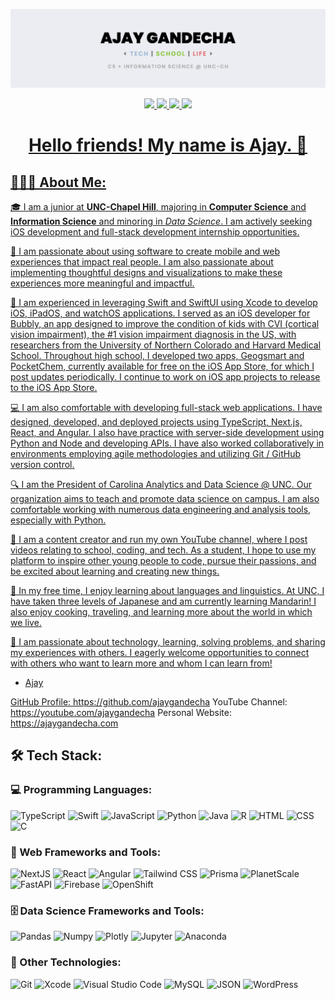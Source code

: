<p align="center">
	<img src="pics/banner-art-new.jpeg">
</p>

<p align="center">
	<a href="https://www.ajaygandecha.com/">
		<img src="https://img.shields.io/badge/Personal_Website-05122A?style=for-the-badge&logo=wordpress&logoColor=white" />
	</a>
	<a href="https://www.youtube.com/c/ajaygandecha/">
		<img src="https://img.shields.io/badge/YouTube-FF0000?style=for-the-badge&logo=youtube&logoColor=white" />
	</a>
  <a href="https://www.linkedin.com/in/ajaygandecha/">
		<img src="https://img.shields.io/badge/LinkedIn-0077B5?style=for-the-badge&logo=linkedin&logoColor=white" />
	</a>
	<a href="https://www.instagram.com/ajaygandecha/">
		<img src="https://img.shields.io/badge/Instagram-E4405F?style=for-the-badge&logo=instagram&logoColor=white" />
</p>

<h1 align="center">Hello friends! My name is Ajay.  👋</h1>

## 👨🏾‍💻 About Me:

🎓 I am a junior at **UNC-Chapel Hill**, majoring in **Computer Science** and **Information Science** and minoring in *Data Science*. I am actively seeking iOS development and full-stack development internship opportunities.

🌱 I am passionate about using software to create mobile and web experiences that impact real people. I am also passionate about implementing thoughtful designs and visualizations to make these experiences more meaningful and impactful.

📱 I am experienced in leveraging Swift and SwiftUI using Xcode to develop iOS, iPadOS, and watchOS applications. I served as an iOS developer for Bubbly, an app designed to improve the condition of kids with CVI (cortical vision impairment), the #1 vision impairment diagnosis in the US, with researchers from the University of Northern Colorado and Harvard Medical School. Throughout high school, I developed two apps, Geogsmart and PocketChem, currently available for free on the iOS App Store, for which I post updates periodically. I continue to work on iOS app projects to release to the iOS App Store.

💻 I am also comfortable with developing full-stack web applications. I have designed, developed, and deployed projects using TypeScript, Next.js, React, and Angular. I also have practice with server-side development using Python and Node and developing APIs. I have also worked collaboratively in environments employing agile methodologies and utilizing Git / GitHub version control.

🔍 I am the President of Carolina Analytics and Data Science @ UNC. Our organization aims to teach and promote data science on campus. I am also comfortable working with numerous data engineering and analysis tools, especially with Python.

🎥 I am a content creator and run my own YouTube channel, where I post videos relating to school, coding, and tech. As a student, I hope to use my platform to inspire other young people to code, pursue their passions, and be excited about learning and creating new things. 

🤠 In my free time, I enjoy learning about languages and linguistics. At UNC, I have taken three levels of Japanese and am currently learning Mandarin! I also enjoy cooking, traveling, and learning more about the world in which we live.

🤩 I am passionate about technology, learning, solving problems, and sharing my experiences with others. I eagerly welcome opportunities to connect with others who want to learn more and whom I can learn from! 

- Ajay

GitHub Profile: https://github.com/ajaygandecha
YouTube Channel: https://youtube.com/ajaygandecha 
Personal Website: https://ajaygandecha.com

## 🛠 Tech Stack:

### 💻 Programming Languages:

![TypeScript](https://img.shields.io/badge/-TypeScript-05122A?style=flat&logo=typescript)
![Swift](https://img.shields.io/badge/-Swift-05122A?style=flat&logo=swift)
![JavaScript](https://img.shields.io/badge/-JavaScript-05122A?style=flat&logo=javascript)
![Python](https://img.shields.io/badge/-Python-05122A?style=flat&logo=python)
![Java](https://img.shields.io/badge/-Java-05122A?style=flat&logo=java)
![R](https://img.shields.io/badge/-R-05122A?style=flat&logo=r&logoColor=276DC3)
![HTML](https://img.shields.io/badge/-HTML-05122A?style=flat&logo=html5)
![CSS](https://img.shields.io/badge/-CSS-05122A?style=flat&logo=css3&logoColor=1572B6)
![C](https://img.shields.io/badge/-C-05122A?style=flat&logo=c)
 
### 🧩 Web Frameworks and Tools:

![NextJS](https://img.shields.io/badge/-Next.js-05122A?style=flat&logo=next.js)
![React](https://img.shields.io/badge/-React-05122A?style=flat&logo=react)
![Angular](https://img.shields.io/badge/-Angular-05122A?style=flat&logo=angular)
![Tailwind CSS](https://img.shields.io/badge/-Tailwind_CSS-05122A?style=flat&logo=tailwindcss)
![Prisma](https://img.shields.io/badge/-Prisma-05122A?style=flat&logo=prisma)
![PlanetScale](https://img.shields.io/badge/-PlanetScale-05122A?style=flat&logo=planetscale)
![FastAPI](https://img.shields.io/badge/-FastAPI-05122A?style=flat&logo=fastapi)
![Firebase](https://img.shields.io/badge/-Firebase-05122A?style=flat&logo=firebase)
![OpenShift](https://img.shields.io/badge/-OpenShift-05122A?style=flat&logo=redhatopenshift)


### 🗄️ Data Science Frameworks and Tools:

![Pandas](https://img.shields.io/badge/-Pandas-05122A?style=flat&logo=pandas)
![Numpy](https://img.shields.io/badge/-Numpy-05122A?style=flat&logo=numpy)
![Plotly](https://img.shields.io/badge/-Plotly-05122A?style=flat&logo=plotly)
![Jupyter](https://img.shields.io/badge/-Jupyter-05122A?style=flat&logo=jupyter)
![Anaconda](https://img.shields.io/badge/-Anaconda-05122A?style=flat&logo=anaconda)

### 🚀 Other Technologies:

![Git](https://img.shields.io/badge/-Git-05122A?style=flat&logo=git)
![Xcode](https://img.shields.io/badge/-Xcode-05122A?style=flat&logo=xcode)
![Visual Studio Code](https://img.shields.io/badge/-VS_Code-05122A?style=flat&logo=visualstudiocode&logoColor=3776AB)
![MySQL](https://img.shields.io/badge/-MySQL-05122A?style=flat&logo=mysql)
![JSON](https://img.shields.io/badge/-JSON-05122A?style=flat&logo=json)
![WordPress](https://img.shields.io/badge/-WordPress-05122A?style=flat&logo=wordpress)

<br />
